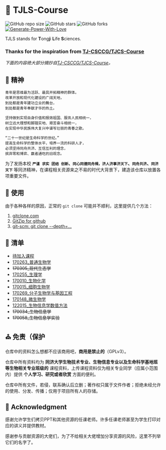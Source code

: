 # :tada: TJLS-Course
![GitHub repo size](https://img.shields.io/github/repo-size/jwyjohn/TJLS-Course)  ![GitHub stars](https://img.shields.io/github/stars/jwyjohn/TJLS-Course?color=yellow)  ![GitHub forks](https://img.shields.io/github/forks/jwyjohn/TJLS-Course?color=green&label=Fork) [![Generate-Power-With-Love](https://img.shields.io/badge/Generate--Power--With-Love-red)](https://github.com/jwyjohn/TJLS-Course)

TJLS stands for **T**ong**j**i **L**ife **S**ciences.

### Thanks for the inspiration from [TJ-CSCCG/TJCS-Course](https://github.com/TJ-CSCCG/TJCS-Course/)

*下面的内容绝大部分摘抄自[TJ-CSCCG/TJCS-Course](https://github.com/TJ-CSCCG/TJCS-Course/)。*


## :ship: 精神

```Chinese
青年是思维最为活跃、最具开拓精神的群体。
改革开放和现代化建设的广阔天地，
到处都是青年建功立业的舞台，
到处都是青年奉献才华的热土。

坚持做到实现自身价值和报效祖国、服务人民相统一，
树立远大理想和脚踏实地、艰苦奋斗相统一，
在实现中华民族伟大复兴中谱写壮丽的青春之歌。

“二十一世纪是生命科学的世纪。”
提高生命科学的整体水平，培养一流的科研人才，
必须坚持同舟共济、互信互利的理念，
摈弃零和博弈、赢者通吃的旧观念。
```

为了发扬本校 **`严谨 求实 团结 创新`、`同心同德同舟楫，济人济事济天下`、`同舟共济`、`同济天下`** 等同济精神，在课程相关资源来之不易的时代大背景下，建造该仓库以放置各项重要文件。

## :gift: 使用

由于各种各样的原因，正常的 `git clone` 可能并不顺利，这里提供几个方法：

1. [gitclone.com](https://gitclone.com/)
2. [GitZip for github](https://chrome.google.com/webstore/detail/gitzip-for-github/ffabmkklhbepgcgfonabamgnfafbdlkn?hl=zh-CN)
3. [git-scm: git clone --depth=...](https://git-scm.com/docs/git-clone)

## :pencil: 清单

* [待加入课程](https://github.com/jwyjohn/TJLS-Course)
* [170263_普通生物学](https://github.com/jwyjohn/TJLS-Course/tree/main/170263_%E6%99%AE%E9%80%9A%E7%94%9F%E7%89%A9%E5%AD%A6)
* ~~170305_现代生态学~~
* [170255_生理学](https://github.com/jwyjohn/TJLS-Course/tree/main/170255_%E7%94%9F%E7%90%86%E5%AD%A6)
* [170010_生物化学](https://github.com/jwyjohn/TJLS-Course/tree/main/170010_%E7%94%9F%E7%89%A9%E5%8C%96%E5%AD%A6)
* [170015_细胞生物学](https://github.com/jwyjohn/TJLS-Course/tree/main/170015_%E7%BB%86%E8%83%9E%E7%94%9F%E7%89%A9%E5%AD%A6)
* [170269_分子生物学与基因工程](https://github.com/jwyjohn/TJLS-Course/tree/main/170269_%E5%88%86%E5%AD%90%E7%94%9F%E7%89%A9%E5%AD%A6%E4%B8%8E%E5%9F%BA%E5%9B%A0%E5%B7%A5%E7%A8%8B)
* [170148_微生物学](https://github.com/jwyjohn/TJLS-Course/tree/main/170148_%E5%BE%AE%E7%94%9F%E7%89%A9%E5%AD%A6)
* [122015_生物信息学数值方法](https://github.com/jwyjohn/TJLS-Course/tree/main/122015_%E7%94%9F%E7%89%A9%E4%BF%A1%E6%81%AF%E5%AD%A6%E6%95%B0%E5%80%BC%E6%96%B9%E6%B3%95)
* ~~170034_生物信息学~~
* ~~170058_生物信息学实验~~

## :church: 免责（保护

仓库中的资料怎么想都不应该商用吧，**商用是禁止的**（GPLv3）。

仓库中所有资料均为 **同济大学生物技术专业、生物信息专业以及生命科学基地班等生物相关专业班级的** 课程资料，上传课程资料仅为相关专业同学（应属小范围内）提供 **个人学习、研究或者欣赏** 方面的便利。

仓库中所有文件，若侵，联系确认后立删；著作权只属于文件作者；拒绝未经允许的使用、分发、传播；仅用于项目所有人的存储。

## :gift_heart: Acknowledgment

感谢允许学生们拷贝PPT和其他资源的任课老师。许多任课老师甚至为学生打印对应的讲义并提供教材。

感谢参与贡献资源的大佬们，为了不给相关大佬增加分享资源的风险，这里不列举它们的名字了。